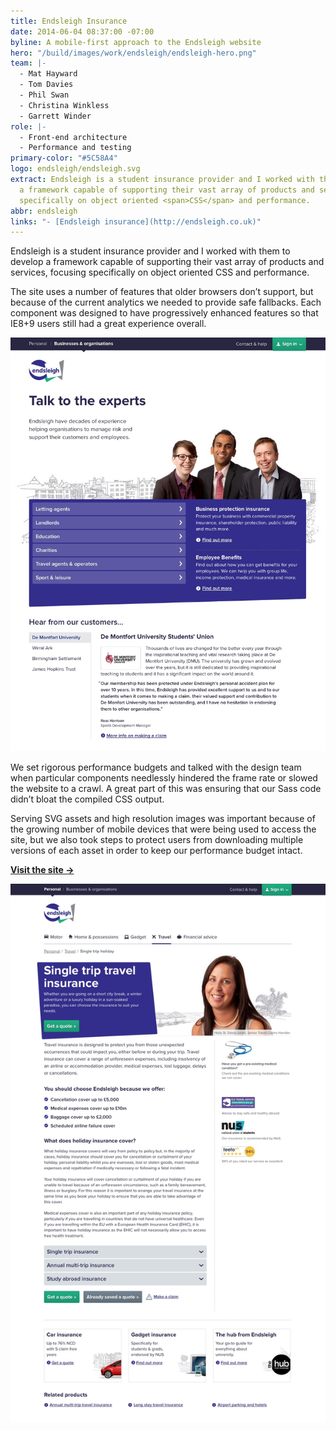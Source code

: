 ```yaml
---
title: Endsleigh Insurance
date: 2014-06-04 08:37:00 -07:00
byline: A mobile-first approach to the Endsleigh website
hero: "/build/images/work/endsleigh/endsleigh-hero.png"
team: |-
  - Mat Hayward
  - Tom Davies
  - Phil Swan
  - Christina Winkless
  - Garrett Winder
role: |-
  - Front-end architecture
  - Performance and testing
primary-color: "#5C58A4"
logo: endsleigh/endsleigh.svg
extract: Endsleigh is a student insurance provider and I worked with them to develop
  a framework capable of supporting their vast array of products and services, focusing
  specifically on object oriented <span>CSS</span> and performance.
abbr: endsleigh
links: "- [Endsleigh insurance](http://endsleigh.co.uk)"
---
```


Endsleigh is a student insurance provider and I worked with them to develop a framework capable of supporting their vast array of products and services, focusing specifically on object oriented <span>CSS</span> and performance.

The site uses a number of features that older browsers don’t support, but because of the current analytics we needed to provide safe fallbacks. Each component was designed to have progressively enhanced features so that IE8+9 users still had a great experience overall.
            
<img src="/build/images/work/endsleigh/endsleigh-desktop-business.jpg">    

We set rigorous performance budgets and talked with the design team when particular components needlessly hindered the frame rate or slowed the website to a crawl. A great part of this was ensuring that our Sass code didn’t bloat the compiled CSS output.

Serving SVG assets and high resolution images was important because of the growing number of mobile devices that were being used to access the site, but we also took steps to protect users from downloading multiple versions of each asset in order to keep our performance budget intact.

**[Visit the site &rarr;](https://www.endsleigh.co.uk/)**

<img src="/build/images/work/endsleigh/endsleigh-desktop-detail.jpg">
